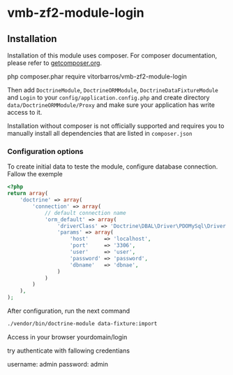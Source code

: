 # vmb-zf2-module-login

## Installation

Installation of this module uses composer. For composer documentation, please refer to
[getcomposer.org](http://getcomposer.org/).

php composer.phar require vitorbarros/vmb-zf2-module-login

Then add `DoctrineModule`, `DoctrineORMModule`, `DoctrineDataFixtureModule` and `Login` to your `config/application.config.php` and create directory
`data/DoctrineORMModule/Proxy` and make sure your application has write access to it.

Installation without composer is not officially supported and requires you to manually install all dependencies
that are listed in `composer.json`

### Configuration options

To create initial data to teste the module, configure database connection. Fallow the exemple

```php
<?php
return array(
    'doctrine' => array(
        'connection' => array(
            // default connection name
            'orm_default' => array(
                'driverClass' => 'Doctrine\DBAL\Driver\PDOMySql\Driver',
                'params' => array(
                    'host'     => 'localhost',
                    'port'     => '3306',
                    'user'     => 'user',
                    'password' => 'password',
                    'dbname'   => 'dbnae',
                )
            )
        )
    ),
);
```
After configuration, run the next command

```sh
./vendor/bin/doctrine-module data-fixture:import 
```

Access in your browser yourdomain/login

try authenticate with fallowing credentians

username: admin
password: admin

